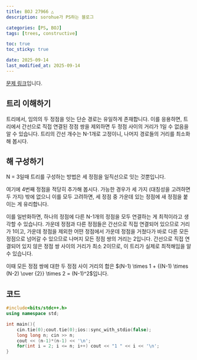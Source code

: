 ```yaml
---
title: BOJ 27966 △
description: sorohue가 PS하는 블로그

categories: [PS, BOJ]
tags: [trees, constructive]

toc: true
toc_sticky: true

date: 2025-09-14
last_modified_at: 2025-09-14
---
```


[문제 링크](https://boj.kr/27966)입니다.

## 트리 이해하기

트리에서, 임의의 두 정점을 잇는 단순 경로는 유일하게 존재합니다. 이를 응용하면, 트리에서 간선으로 직접 연결된 정점 쌍을 제외하면 두 정점 사이의 거리가 1일 수 없음을 알 수 있습니다. 트리의 간선 개수는 N-1개로 고정이니, 나머지 경로들의 거리를 최소화해 봅시다.

## 해 구성하기

N = 3일때 트리를 구성하는 방법은 세 정점을 일직선으로 잇는 것뿐입니다.

여기에 4번째 정점을 적당히 추가해 봅시다. 가능한 경우가 세 가지 (대칭성을 고려하면 두 가지) 밖에 없으니 이를 모두 고려하면, 세 정점 중 가운데 있는 정점에 새 정점을 붙이는 게 유리합니다.

이를 일반화하면, 하나의 정점에 다른 N-1개의 정점을 모두 연결하는 게 최적이라고 생각할 수 있습니다. 가운데 정점과 다른 정점들은 간선으로 직접 연결되어 있으므로 거리가 1이고, 가운데 정점을 제외한 어떤 정점에서 가운데 정점을 거쳤다가 바로 다른 모든 정점으로 넘어갈 수 있으므로 나머지 모든 정점 쌍의 거리는 2입니다. 간선으로 직접 연결되어 있지 않은 정점 쌍 사이의 거리가 최소 2이므로, 이 트리가 실제로 최적해임을 알 수 있습니다.

이때 모든 정점 쌍에 대한 두 정점 사이 거리의 합은 $(N-1) \times 1 + {(N-1) \times (N-2) \over {2}} \times 2 = (N-1)^2$입니다.

## 코드

```cpp
#include<bits/stdc++.h>
using namespace std;

int main(){
	cin.tie(0);cout.tie(0);ios::sync_with_stdio(false);
	long long n; cin >> n;
	cout << (n-1)*(n-1) << '\n';
	for(int i = 2; i <= n; i++) cout << "1 " << i << '\n';
}
```